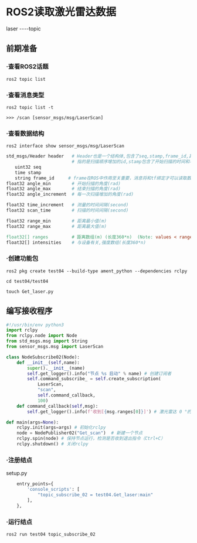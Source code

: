 # ROS2读取激光雷达数据

laser ----topic

## 前期准备

### ·查看ROS2话题

<code>ros2 topic list </code>

### ·查看消息类型

`ros2 topic list -t`

`>>> /scan [sensor_msgs/msg/LaserScan]`

### ·查看数据结构

`ros2 interface show sensor_msgs/msg/LaserScan`

```makefile
std_msgs/Header header   # Header也是一个结构体,包含了seq,stamp,frame_id,其中seq
                         # 指的是扫描顺序增加的id,stamp包含了开始扫描的时间和与开始扫描的时间差,frame_id是扫描的参考系名称.注意扫描是逆时针从正前方开始扫描的.   
　　uint32 seq
　　time stamp           
　　string frame_id 　　 # frame在ROS中作用至关重要，消息将和tf绑定才可以读取数据，在这里作为通用可配置，暂定内容为：laser，用户可自定义设置。                                                           
float32 angle_min        # 开始扫描的角度(rad)
float32 angle_max        # 结束扫描的角度(rad)
float32 angle_increment  # 每一次扫描增加的角度(rad)

float32 time_increment   # 测量的时间间隔(second)
float32 scan_time        # 扫描的时间间隔(second)

float32 range_min        # 距离最小值(m)
float32 range_max        # 距离最大值(m)

float32[] ranges         # 距离数组(m) (长度360*n)  (Note: values < range_min or > range_max should be discarded)
float32[] intensities    # 与设备有关,强度数组(长度360*n)

```



### ·创建功能包

`ros2 pkg create test04 --build-type ament_python --dependencies rclpy`

`cd test04/test04`

`touch Get_laser.py`

## 编写接收程序

```python
#!/usr/bin/env python3
import rclpy
from rclpy.node import Node
from std_msgs.msg import String
from sensor_msgs.msg import LaserScan

class NodeSubscribe02(Node):
    def __init__(self,name):
        super().__init__(name)
        self.get_logger().info("节点 %s 启动" % name) # 创建订阅者
        self.command_subscribe_ = self.create_subscription(
            LaserScan,
            "scan",
            self.command_callback,
            100)
    def command_callback(self,msg):
        self.get_logger().info(f'收到[{msg.ranges[0]}]') # 激光雷达 0 °的值

def main(args=None):
    rclpy.init(args=args) # 初始化rclpy
    node = NodePublisher02("Get_scan")  # 新建一个节点
    rclpy.spin(node) # 保持节点运行，检测是否收到退出指令（Ctrl+C）
    rclpy.shutdown() # 关闭rclpy

```

### ·注册结点

 setup.py

```python
    entry_points={
        'console_scripts': [
            "topic_subscribe_02 = test04.Get_laser:main"
        ],
    },
```

### ·运行结点

```makefile
ros2 run test04 topic_subscribe_02
```





